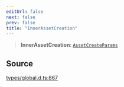 ```yaml
---
editUrl: false
next: false
prev: false
title: "InnerAssetCreation"
---
```


> **InnerAssetCreation**: [`AssetCreateParams`](../interfaces/AssetCreateParams.md)

## Source

[types/global.d.ts:867](https://github.com/algorandfoundation/tealscript/blob/e015f8b0/types/global.d.ts#L867)

